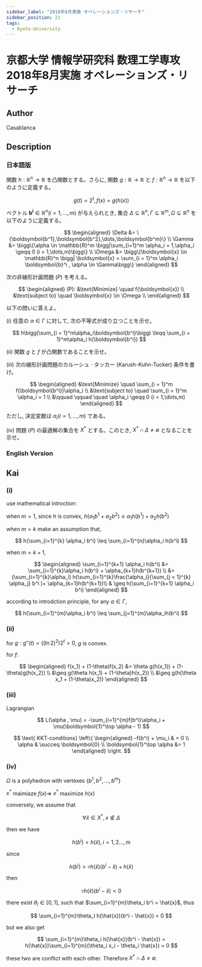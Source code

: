 ```yaml
---
sidebar_label: "2018年8月実施 オペレーションズ・リサーチ"
sidebar_position: 21
tags:
  - Kyoto-University
---
```

# 京都大学 情報学研究科 数理工学専攻 2018年8月実施 オペレーションズ・リサーチ

## **Author**
Casablanca

## **Description**
### 日本語版
関数 $h:\mathbb{R}^n \rightarrow \mathbb{R}$ を凸関数とする。さらに, 関数 $g:\mathbb{R} \rightarrow \mathbb{R}$ と $f:\mathbb{R}^n \rightarrow \mathbb{R}$ を以下のように定義する。

$$
g(t) = 2^t,f(x) = g(h(x))
$$

ベクトル $\boldsymbol{b^i} \in \mathbb{R}^n(i = 1,\dots,m)$ が与えられとき, 集合 $\Delta \subseteq \mathbb{R}^n , \Gamma \subseteq \mathbb{R}^m , \Omega \subseteq \mathbb{R}^n$ を以下のように定義する。

$$
\begin{aligned}
\Delta &= \{\boldsymbol{b^1},\boldsymbol{b^2},\dots,\boldsymbol{b^m}\} \\
\Gamma &= \bigg\{\alpha \in \mathbb{R}^m \bigg|\sum_{i=1}^m \alpha_i = 1,\alpha_i \geqq 0 (i = 1,\dots,m)\bigg\} \\
\Omega &= \bigg\{\boldsymbol{x} \in \mathbb{R}^n \bigg| \boldsymbol{x} = \sum_{i = 1}^m \alpha_i \boldsymbol{b}^i , \alpha \in \Gamma\bigg\}
\end{aligned}
$$

次の非線形計画問題 $(P)$ を考える。

$$
\begin{aligned}
(P): &\text{Minimize} \quad f(\boldsymbol{x}) \\
&\text{subject to} \quad \boldsymbol{x} \in \Omega \\
\end{aligned}
$$

以下の問いに答えよ。

(i) 任意の $\alpha \in \Gamma$ に対して, 次の不等式が成り立つことを示せ。

$$
h\bigg(\sum_{i = 1}^m\alpha_i\boldsymbol{b^i}\bigg) \leqq \sum_{i = 1}^m\alpha_i h(\boldsymbol{b^i})
$$

(ii) 関数 $g$ と $f$ が凸関数であることを示せ。

(iii) 次の線形計画問題のカルーシュ $\cdot$ タッカー (Karush-Kuhn-Tucker) 条件を書け。

$$
\begin{aligned}
&\text{Minimize} \quad \sum_{i = 1}^m f(\boldsymbol{b^i})\alpha_i \\
&\text{subject to} \quad \sum_{i = 1}^m \alpha_i = 1 \\
&\qquad \qquad \quad \alpha_i \geqq 0 (i = 1,\dots,m)
\end{aligned}
$$

ただし, 決定変数は $\alpha_i (i = 1,\dots,m)$ である。

(iv) 問題 $(P)$ の最適解の集合を $X^*$ とする。このとき, $X^* \cap \Delta \neq \emptyset$ となることを示せ。

### English Version

## **Kai**
### (i)

use mathematical introction:

when $m=1$, since $h$ is convex, $h(\alpha_1 b^1 + \alpha_2 b^2) \leq \alpha_1 h(b^1) + \alpha_2 h(b^2)$

when $m = k$ make an assumption that, 

$$
h(\sum_{i=1}^{k} \alpha_i b^i) \leq \sum_{i=1}^{n}\alpha_i h(b^i)
$$

when $m = k+1$,

$$
\begin{aligned}
\sum_{i=1}^{k+1} \alpha_i h(b^i) &= \sum_{i=1}^{k}\alpha_i h(b^i) + \alpha_{k+1}h(b^{k+1}) \\
&= (\sum_{i=1}^{k}\alpha_i) h(\sum_{i=1}^{k}\frac{\alpha_i}{\sum_{j = 1}^{k} \alpha_j} b^i )+ \alpha_{k+1}h(b^{k+1})\\
& \geq h(\sum_{i=1}^{k+1} \alpha_i b^i)
\end{aligned}
$$

according to introdction principle, for any $\alpha \in \Gamma$,

$$
h(\sum_{i=1}^{m}\alpha_i b^i) \leq \sum_{j=1}^{m}\alpha_ih(b^i)
$$

### (ii)
for $g: g''(t) = ((\ln2)^2)2^t > 0$, $g$ is convex.

for $f$:

$$
\begin{aligned}
    f(x_1) + (1-\theta)f(x_2) &= \theta g(h(x_1)) + (1-\theta)g(h(x_2)) \\
    &\geq g(\theta h(x_1) + (1-\theta)h(x_2)) \\
    &\geq g(h(\theta x_1 + (1-\theta)x_2))
\end{aligned}
$$

### (iii)
Lagrangian

$$
L(\alpha , \mu) = -\sum_{i=1}^{m}f(b^i)\alpha_i + \mu(\boldsymbol{1}^\top \alpha - 1)
$$

$$
\text{ KKT-conditions} \left\{
\begin{aligned}
-f(b^i) + \mu_i & = 0 \\
\alpha  & \succeq \boldsymbol{0} \\
 \boldsymbol{1}^\top \alpha &= 1
\end{aligned}
\right.
$$

### (iv)
$\Omega$ is a polyhedron with vertexes $\{ b^1, b^2, \ldots, b^m\}$

$x^*$ maimiaze $f(x) \Rightarrow$ $x^*$ maximize $h(x)$

conversely, we assume that

$$
\forall \hat{x} \in X^*, x \notin \Delta
$$

then we have

$$
h(b^i) < h(\hat{x}), i = 1, 2 \ldots, m
$$

since

$$
h(b^i) > \triangledown h(\hat{x})(b^i - \hat{x}) + h(\hat{x})
$$

then

$$
\triangledown h(\hat{x})(b^i - \hat{x}) < 0
$$

there exist  $\theta_i \in [0,1]$, such that $\sum_{i=1}^{m}\theta_i b^i = \hat{x}$,
thus 

$$
\sum_{i=1}^{m}\theta_I h(\hat{x})(b^i - \hat{x}) < 0
$$

but we also get

$$
\sum_{i=1}^{m}\theta_i h(\hat{x})(b^i - \hat{x}) = h(\hat{x})\sum_{i=1}^{m}(\theta_i x_i - \theta_i \hat{x}) = 0
$$

these two are conflict with each other.
Therefore $X^* \cap \Delta \neq \emptyset$.
